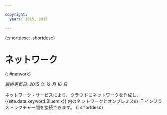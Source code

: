 ```yaml
---

copyright:
  years: 2015, 2016

---
```


{:shortdesc: .shortdesc} 

# ネットワーク
{: #network}

*最終更新日: 2015 年 12 月 16 日*

ネットワーク・サービスにより、クラウドにネットワークを作成し、{{site.data.keyword.Bluemix}} 内のネットワークとオンプレミスの IT インフラストラクチャー間を接続できます。
{: shortdesc}

